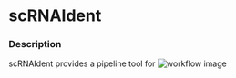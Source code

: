# scRNAIdent

### Description
scRNAIdent provides a pipeline tool for 
![workflow image](/Users/Xiaobo/git/scRNAident/)